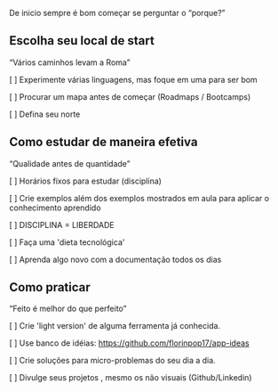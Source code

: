 De inicio sempre é bom começar se perguntar o “porque?”

## Escolha seu local de start

“Vários caminhos levam a Roma”

[ ]  Experimente várias linguagens, mas foque em uma para ser bom

[ ]  Procurar um mapa antes de começar (Roadmaps / Bootcamps)

[ ]  Defina seu norte

## Como estudar de maneira efetiva

“Qualidade antes de quantidade”

[ ]  Horários fixos para estudar (disciplina)

[ ]  Crie exemplos além dos exemplos mostrados em aula para aplicar o conhecimento aprendido

[ ]  DISCIPLINA = LIBERDADE

[ ]  Faça uma 'dieta tecnológica'

[ ]  Aprenda algo novo com a documentação todos os dias

## Como praticar

“Feito é melhor do que perfeito”

[ ]  Crie 'light version' de alguma ferramenta já conhecida.

[ ]  Use banco de idéias: https://github.com/florinpop17/app-ideas

[ ]  Crie soluções para micro-problemas do seu dia a dia.

[ ]  Divulge seus projetos , mesmo os não visuais (Github/Linkedin)